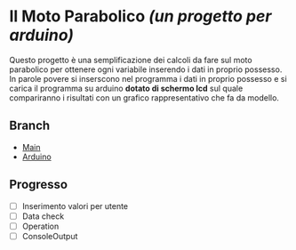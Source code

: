 # **Il Moto Parabolico _(un progetto per arduino)_**
Questo progetto è una semplificazione dei calcoli da fare sul moto parabolico per ottenere ogni variabile inserendo i dati in proprio possesso.
In parole povere si inserscono nel programma i dati in proprio possesso e si carica il programma su arduino **dotato di schermo lcd** sul quale compariranno i risultati con un grafico rappresentativo che fa da modello.

## Branch
* [Main](https://github.com/JustPlay-Code/Moto-parabolico)
* [Arduino](https://github.com/JustPlay-Code/Moto-parabolico/tree/Arduino)

##  Progresso
- [ ] Inserimento valori per utente
- [ ] Data check
- [ ] Operation
- [ ] ConsoleOutput
